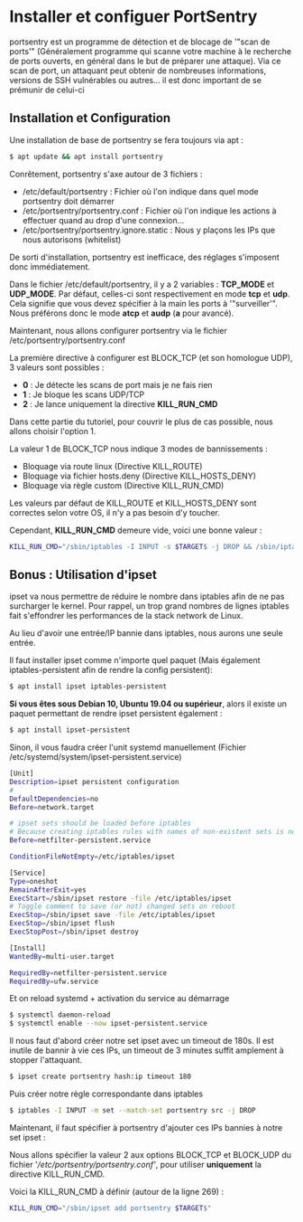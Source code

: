 # Installer et configuer PortSentry

portsentry est un programme de détection et de blocage de '"scan de
ports'" (Généralement programme qui scanne votre machine à le recherche
de ports ouverts, en général dans le but de préparer une attaque). Via
ce scan de port, un attaquant peut obtenir de nombreuses informations,
versions de SSH vulnérables ou autres... il est donc important de se
prémunir de celui-ci

## Installation et Configuration

Une installation de base de portsentry se fera toujours via apt :

``` bash
$ apt update && apt install portsentry
```

Conrêtement, portsentry s'axe autour de 3 fichiers :

-   /etc/default/portsentry : Fichier où l'on indique dans quel mode
    portsentry doit démarrer
-   /etc/portsentry/portsentry.conf : Fichier où l'on indique les
    actions à effectuer quand au drop d'une connexion...
-   /etc/portsentry/portsentry.ignore.static : Nous y plaçons les IPs
    que nous autorisons (whitelist)

De sorti d'installation, portsentry est inefficace, des réglages
s'imposent donc immédiatement.

Dans le fichier /etc/default/portsentry, il y a 2 variables :
**TCP_MODE** et **UDP_MODE**. Par défaut, celles-ci sont respectivement
en mode **tcp** et **udp**. Cela signifie que vous devez spécifier à la
main les ports à '"surveiller'". Nous préférons donc le mode **atcp** et
**audp** (**a** pour avancé).

Maintenant, nous allons configurer portsentry via le fichier
/etc/portsentry/portsentry.conf

La première directive à configurer est BLOCK_TCP (et son homologue UDP),
3 valeurs sont possibles :

-   **0** : Je détecte les scans de port mais je ne fais rien
-   **1** : Je bloque les scans UDP/TCP
-   **2** : Je lance uniquement la directive **KILL_RUN_CMD**

Dans cette partie du tutoriel, pour couvrir le plus de cas possible,
nous allons choisir l'option 1.

La valeur 1 de BLOCK_TCP nous indique 3 modes de bannissements :

-   Bloquage via route linux (Directive KILL_ROUTE)
-   Bloquage via fichier hosts.deny (Directive KILL_HOSTS_DENY)
-   Bloquage via règle custom (Directive KILL_RUN_CMD)

Les valeurs par défaut de KILL_ROUTE et KILL_HOSTS_DENY sont correctes
selon votre OS, il n'y a pas besoin d'y toucher.

Cependant, **KILL_RUN_CMD** demeure vide, voici une bonne valeur :

``` bash
KILL_RUN_CMD="/sbin/iptables -I INPUT -s $TARGET$ -j DROP && /sbin/iptables -I INPUT -s $TARGET$ -m limit --limit 3/minute --limit-burst 5 -j LOG --log-level debug --log-prefix Portsentry: dropping: "
```

## Bonus : Utilisation d'ipset

ipset va nous permettre de réduire le nombre dans iptables afin de ne
pas surcharger le kernel. Pour rappel, un trop grand nombres de lignes
iptables fait s'effondrer les performances de la stack network de
Linux.

Au lieu d'avoir une entrée/IP bannie dans iptables, nous aurons une
seule entrée.

Il faut installer ipset comme n'importe quel paquet (Mais également
iptables-persistent afin de rendre la config persistent):

``` bash
$ apt install ipset iptables-persistent
```

**Si vous êtes sous Debian 10, Ubuntu 19.04 ou supérieur**, alors il
existe un paquet permettant de rendre ipset persistent également :

``` bash
$ apt install ipset-persistent
```

Sinon, il vous faudra créer l'unit systemd manuellement (Fichier
/etc/systemd/system/ipset-persistent.service)

``` bash
[Unit]
Description=ipset persistent configuration
#
DefaultDependencies=no
Before=network.target

# ipset sets should be loaded before iptables
# Because creating iptables rules with names of non-existent sets is not possible
Before=netfilter-persistent.service

ConditionFileNotEmpty=/etc/iptables/ipset

[Service]
Type=oneshot
RemainAfterExit=yes
ExecStart=/sbin/ipset restore -file /etc/iptables/ipset
# Toggle comment to save (or not) changed sets on reboot
ExecStop=/sbin/ipset save -file /etc/iptables/ipset
ExecStop=/sbin/ipset flush
ExecStopPost=/sbin/ipset destroy

[Install]
WantedBy=multi-user.target

RequiredBy=netfilter-persistent.service
RequiredBy=ufw.service
```

Et on reload systemd + activation du service au démarrage

``` bash
$ systemctl daemon-reload
$ systemctl enable --now ipset-persistent.service
```

Il nous faut d'abord créer notre set ipset avec un timeout de 180s. Il
est inutile de bannir à vie ces IPs, un timeout de 3 minutes suffit
amplement à stopper l'attaquant.

``` bash
$ ipset create portsentry hash:ip timeout 180
```

Puis créer notre règle correspondante dans iptables

``` bash
$ iptables -I INPUT -m set --match-set portsentry src -j DROP
```

Maintenant, il faut spécifier à portsentry d'ajouter ces IPs bannies à
notre set ipset :

Nous allons spécifier la valeur 2 aux options BLOCK_TCP et BLOCK_UDP du
fichier '_/etc/portsentry/portsentry.conf'_, pour utiliser
**uniquement** la directive KILL_RUN_CMD.

Voici la KILL_RUN_CMD à définir (autour de la ligne 269) :

``` bash
KILL_RUN_CMD="/sbin/ipset add portsentry $TARGET$"
```
